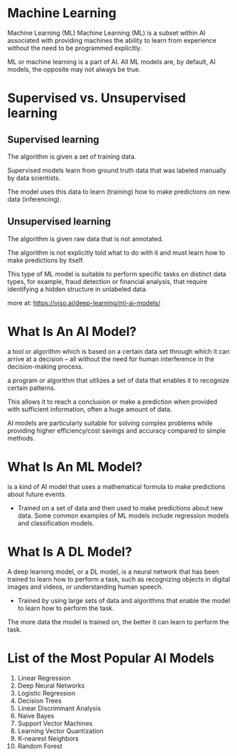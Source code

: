 # Machine Learning
Machine Learning (ML) Machine Learning (ML) is a subset within AI associated with providing machines the ability to learn from experience without the need to be programmed explicitly. 

ML or machine learning is a part of AI. All ML models are, by default, AI models, the opposite may not always be true. 

# Supervised vs. Unsupervised learning

## Supervised learning 
The algorithm is given a set of training data. 

Supervised models learn from ground truth data that was labeled manually by data scientists. 

The model uses this data to learn (training) how to make predictions on new data (inferencing). 

## Unsupervised learning 
The algorithm is given raw data that is not annotated. 

The algorithm is not explicitly told what to do with it and must learn how to make predictions by itself. 

This type of ML model is suitable to perform specific tasks on distinct data types, for example, fraud detection or financial analysis, that require identifying a hidden structure in unlabeled data.

more at: https://viso.ai/deep-learning/ml-ai-models/

# What Is An AI Model? 
a tool or algorithm which is based on a certain data set through which it can arrive at a decision – all without the need for human interference in the decision-making process. 

a program or algorithm that utilizes a set of data that enables it to recognize certain patterns. 

This allows it to reach a conclusion or make a prediction when provided with sufficient information, often a huge amount of data. 

AI models are particularly suitable for solving complex problems while providing higher efficiency/cost savings and accuracy compared to simple methods.


# What Is An ML Model? 
is a kind of AI model that uses a mathematical formula to make predictions about future events. 

* Trained on a set of data and then used to make predictions about new data. Some common examples of ML models include regression models and classification models.   

# What Is A DL Model? 
A deep learning model, or a DL model, is a neural network that has been trained to learn how to perform a task, such as recognizing objects in digital images and videos, or understanding human speech. 

* Trained by using large sets of data and algorithms that enable the model to learn how to perform the task. 

The more data the model is trained on, the better it can learn to perform the task.


# List of the Most Popular AI Models  
1. Linear Regression  
2. Deep Neural Networks 
3. Logistic Regression 
4. Decision Trees  
5. Linear Discriminant Analysis 
6. Naive Bayes 
7. Support Vector Machines  
8. Learning Vector Quantization 
9. K-nearest Neighbors  
10. Random Forest
